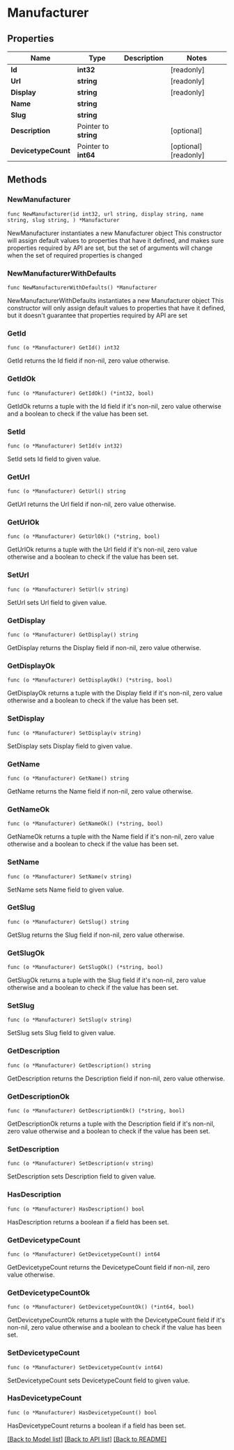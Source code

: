 # Manufacturer

## Properties

Name | Type | Description | Notes
------------ | ------------- | ------------- | -------------
**Id** | **int32** |  | [readonly] 
**Url** | **string** |  | [readonly] 
**Display** | **string** |  | [readonly] 
**Name** | **string** |  | 
**Slug** | **string** |  | 
**Description** | Pointer to **string** |  | [optional] 
**DevicetypeCount** | Pointer to **int64** |  | [optional] [readonly] 

## Methods

### NewManufacturer

`func NewManufacturer(id int32, url string, display string, name string, slug string, ) *Manufacturer`

NewManufacturer instantiates a new Manufacturer object
This constructor will assign default values to properties that have it defined,
and makes sure properties required by API are set, but the set of arguments
will change when the set of required properties is changed

### NewManufacturerWithDefaults

`func NewManufacturerWithDefaults() *Manufacturer`

NewManufacturerWithDefaults instantiates a new Manufacturer object
This constructor will only assign default values to properties that have it defined,
but it doesn't guarantee that properties required by API are set

### GetId

`func (o *Manufacturer) GetId() int32`

GetId returns the Id field if non-nil, zero value otherwise.

### GetIdOk

`func (o *Manufacturer) GetIdOk() (*int32, bool)`

GetIdOk returns a tuple with the Id field if it's non-nil, zero value otherwise
and a boolean to check if the value has been set.

### SetId

`func (o *Manufacturer) SetId(v int32)`

SetId sets Id field to given value.


### GetUrl

`func (o *Manufacturer) GetUrl() string`

GetUrl returns the Url field if non-nil, zero value otherwise.

### GetUrlOk

`func (o *Manufacturer) GetUrlOk() (*string, bool)`

GetUrlOk returns a tuple with the Url field if it's non-nil, zero value otherwise
and a boolean to check if the value has been set.

### SetUrl

`func (o *Manufacturer) SetUrl(v string)`

SetUrl sets Url field to given value.


### GetDisplay

`func (o *Manufacturer) GetDisplay() string`

GetDisplay returns the Display field if non-nil, zero value otherwise.

### GetDisplayOk

`func (o *Manufacturer) GetDisplayOk() (*string, bool)`

GetDisplayOk returns a tuple with the Display field if it's non-nil, zero value otherwise
and a boolean to check if the value has been set.

### SetDisplay

`func (o *Manufacturer) SetDisplay(v string)`

SetDisplay sets Display field to given value.


### GetName

`func (o *Manufacturer) GetName() string`

GetName returns the Name field if non-nil, zero value otherwise.

### GetNameOk

`func (o *Manufacturer) GetNameOk() (*string, bool)`

GetNameOk returns a tuple with the Name field if it's non-nil, zero value otherwise
and a boolean to check if the value has been set.

### SetName

`func (o *Manufacturer) SetName(v string)`

SetName sets Name field to given value.


### GetSlug

`func (o *Manufacturer) GetSlug() string`

GetSlug returns the Slug field if non-nil, zero value otherwise.

### GetSlugOk

`func (o *Manufacturer) GetSlugOk() (*string, bool)`

GetSlugOk returns a tuple with the Slug field if it's non-nil, zero value otherwise
and a boolean to check if the value has been set.

### SetSlug

`func (o *Manufacturer) SetSlug(v string)`

SetSlug sets Slug field to given value.


### GetDescription

`func (o *Manufacturer) GetDescription() string`

GetDescription returns the Description field if non-nil, zero value otherwise.

### GetDescriptionOk

`func (o *Manufacturer) GetDescriptionOk() (*string, bool)`

GetDescriptionOk returns a tuple with the Description field if it's non-nil, zero value otherwise
and a boolean to check if the value has been set.

### SetDescription

`func (o *Manufacturer) SetDescription(v string)`

SetDescription sets Description field to given value.

### HasDescription

`func (o *Manufacturer) HasDescription() bool`

HasDescription returns a boolean if a field has been set.

### GetDevicetypeCount

`func (o *Manufacturer) GetDevicetypeCount() int64`

GetDevicetypeCount returns the DevicetypeCount field if non-nil, zero value otherwise.

### GetDevicetypeCountOk

`func (o *Manufacturer) GetDevicetypeCountOk() (*int64, bool)`

GetDevicetypeCountOk returns a tuple with the DevicetypeCount field if it's non-nil, zero value otherwise
and a boolean to check if the value has been set.

### SetDevicetypeCount

`func (o *Manufacturer) SetDevicetypeCount(v int64)`

SetDevicetypeCount sets DevicetypeCount field to given value.

### HasDevicetypeCount

`func (o *Manufacturer) HasDevicetypeCount() bool`

HasDevicetypeCount returns a boolean if a field has been set.


[[Back to Model list]](../README.md#documentation-for-models) [[Back to API list]](../README.md#documentation-for-api-endpoints) [[Back to README]](../README.md)


